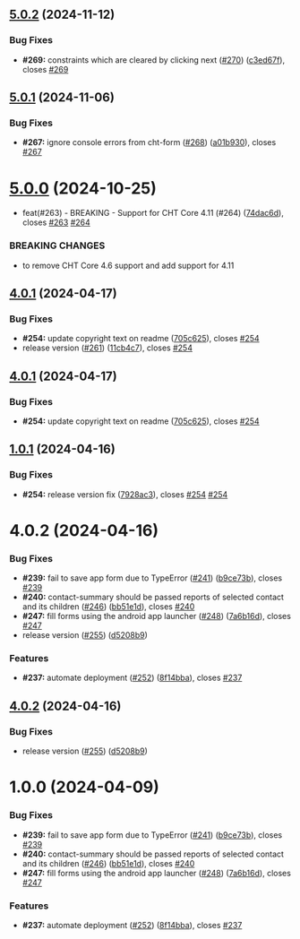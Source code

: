 ## [5.0.2](https://github.com/medic/cht-conf-test-harness/compare/v5.0.1...v5.0.2) (2024-11-12)


### Bug Fixes

* **#269:** constraints which are cleared by clicking next  ([#270](https://github.com/medic/cht-conf-test-harness/issues/270)) ([c3ed67f](https://github.com/medic/cht-conf-test-harness/commit/c3ed67f0e2448511c6b14d1c39bdd8e1ec04f459)), closes [#269](https://github.com/medic/cht-conf-test-harness/issues/269)

## [5.0.1](https://github.com/medic/cht-conf-test-harness/compare/v5.0.0...v5.0.1) (2024-11-06)


### Bug Fixes

* **#267:** ignore console errors from cht-form ([#268](https://github.com/medic/cht-conf-test-harness/issues/268)) ([a01b930](https://github.com/medic/cht-conf-test-harness/commit/a01b930c49f1877c23710823242621b0d8a48617)), closes [#267](https://github.com/medic/cht-conf-test-harness/issues/267)

# [5.0.0](https://github.com/medic/cht-conf-test-harness/compare/v4.0.1...v5.0.0) (2024-10-25)


* feat(#263) - BREAKING - Support for CHT Core 4.11 (#264) ([74dac6d](https://github.com/medic/cht-conf-test-harness/commit/74dac6d6ee5837e3599d1ec26d077e2b8d153c94)), closes [#263](https://github.com/medic/cht-conf-test-harness/issues/263) [#264](https://github.com/medic/cht-conf-test-harness/issues/264)


### BREAKING CHANGES

* to remove CHT Core 4.6 support and add support for 4.11

## [4.0.1](https://github.com/medic/cht-conf-test-harness/compare/v4.0.0...v4.0.1) (2024-04-17)


### Bug Fixes

* **#254:** update copyright text on readme ([705c625](https://github.com/medic/cht-conf-test-harness/commit/705c625af3f561b38be276642f9b87d0b568fcf4)), closes [#254](https://github.com/medic/cht-conf-test-harness/issues/254)
* release version ([#261](https://github.com/medic/cht-conf-test-harness/issues/261)) ([11cb4c7](https://github.com/medic/cht-conf-test-harness/commit/11cb4c7437380eb0f2a63b59291676a3082343d3)), closes [#254](https://github.com/medic/cht-conf-test-harness/issues/254)

## [4.0.1](https://github.com/medic/cht-conf-test-harness/compare/v4.0.0...v4.0.1) (2024-04-17)


### Bug Fixes

* **#254:** update copyright text on readme ([705c625](https://github.com/medic/cht-conf-test-harness/commit/705c625af3f561b38be276642f9b87d0b568fcf4)), closes [#254](https://github.com/medic/cht-conf-test-harness/issues/254)

## [1.0.1](https://github.com/medic/cht-conf-test-harness/compare/v1.0.0...v1.0.1) (2024-04-16)


### Bug Fixes

* **#254:** release version fix ([7928ac3](https://github.com/medic/cht-conf-test-harness/commit/7928ac33bd9b546701fd9cdc1dcd4e1e555358aa)), closes [#254](https://github.com/medic/cht-conf-test-harness/issues/254) [#254](https://github.com/medic/cht-conf-test-harness/issues/254)

# 4.0.2 (2024-04-16)


### Bug Fixes

* **#239:** fail to save app form due to TypeError ([#241](https://github.com/medic/cht-conf-test-harness/issues/241)) ([b9ce73b](https://github.com/medic/cht-conf-test-harness/commit/b9ce73be44caecb2e61fbc7960a7151c6287763e)), closes [#239](https://github.com/medic/cht-conf-test-harness/issues/239)
* **#240:** contact-summary should be passed reports of selected contact and its children ([#246](https://github.com/medic/cht-conf-test-harness/issues/246)) ([bb51e1d](https://github.com/medic/cht-conf-test-harness/commit/bb51e1dbeaf3a20782be047447233ff0199e2a0a)), closes [#240](https://github.com/medic/cht-conf-test-harness/issues/240)
* **#247:** fill forms using the android app launcher ([#248](https://github.com/medic/cht-conf-test-harness/issues/248)) ([7a6b16d](https://github.com/medic/cht-conf-test-harness/commit/7a6b16d1f532681df29ac340466075d6b41f76e7)), closes [#247](https://github.com/medic/cht-conf-test-harness/issues/247)
* release version ([#255](https://github.com/medic/cht-conf-test-harness/issues/255)) ([d5208b9](https://github.com/medic/cht-conf-test-harness/commit/d5208b9abb4d0d9b1efd4af6e40a49173b8b6673))


### Features

* **#237:** automate deployment ([#252](https://github.com/medic/cht-conf-test-harness/issues/252)) ([8f14bba](https://github.com/medic/cht-conf-test-harness/commit/8f14bba187a74b0ec92693f986e01d1ed0d33f52)), closes [#237](https://github.com/medic/cht-conf-test-harness/issues/237)

## [4.0.2](https://github.com/medic/cht-conf-test-harness/compare/v3.0.16...v4.0.2) (2024-04-16)


### Bug Fixes

* release version ([#255](https://github.com/medic/cht-conf-test-harness/issues/255)) ([d5208b9](https://github.com/medic/cht-conf-test-harness/commit/d5208b9abb4d0d9b1efd4af6e40a49173b8b6673))


# 1.0.0 (2024-04-09)


### Bug Fixes

* **#239:** fail to save app form due to TypeError ([#241](https://github.com/medic/cht-conf-test-harness/issues/241)) ([b9ce73b](https://github.com/medic/cht-conf-test-harness/commit/b9ce73be44caecb2e61fbc7960a7151c6287763e)), closes [#239](https://github.com/medic/cht-conf-test-harness/issues/239)
* **#240:** contact-summary should be passed reports of selected contact and its children ([#246](https://github.com/medic/cht-conf-test-harness/issues/246)) ([bb51e1d](https://github.com/medic/cht-conf-test-harness/commit/bb51e1dbeaf3a20782be047447233ff0199e2a0a)), closes [#240](https://github.com/medic/cht-conf-test-harness/issues/240)
* **#247:** fill forms using the android app launcher ([#248](https://github.com/medic/cht-conf-test-harness/issues/248)) ([7a6b16d](https://github.com/medic/cht-conf-test-harness/commit/7a6b16d1f532681df29ac340466075d6b41f76e7)), closes [#247](https://github.com/medic/cht-conf-test-harness/issues/247)


### Features

* **#237:** automate deployment ([#252](https://github.com/medic/cht-conf-test-harness/issues/252)) ([8f14bba](https://github.com/medic/cht-conf-test-harness/commit/8f14bba187a74b0ec92693f986e01d1ed0d33f52)), closes [#237](https://github.com/medic/cht-conf-test-harness/issues/237)
